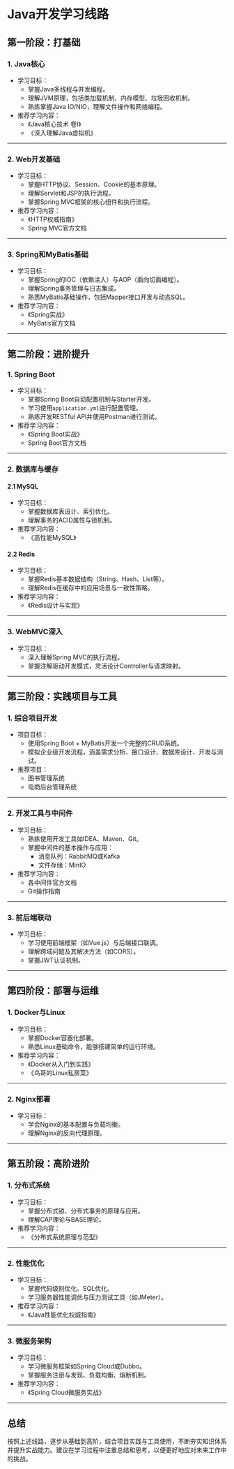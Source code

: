# Java开发学习线路

## 第一阶段：打基础

### 1. Java核心
- 学习目标：
  - 掌握Java多线程与并发编程。
  - 理解JVM原理，包括类加载机制、内存模型、垃圾回收机制。
  - 熟练掌握Java IO/NIO，理解文件操作和网络编程。
- 推荐学习内容：
  - 《Java核心技术 卷I》
  - 《深入理解Java虚拟机》

---

### 2. Web开发基础
- 学习目标：
  - 掌握HTTP协议、Session、Cookie的基本原理。
  - 理解Servlet和JSP的执行流程。
  - 掌握Spring MVC框架的核心组件和执行流程。
- 推荐学习内容：
  - 《HTTP权威指南》
  - Spring MVC官方文档

---

### 3. Spring和MyBatis基础
- 学习目标：
  - 掌握Spring的IOC（依赖注入）与AOP（面向切面编程）。
  - 理解Spring事务管理与日志集成。
  - 熟悉MyBatis基础操作，包括Mapper接口开发与动态SQL。
- 推荐学习内容：
  - 《Spring实战》
  - MyBatis官方文档

---

## 第二阶段：进阶提升

### 1. Spring Boot
- 学习目标：
  - 掌握Spring Boot自动配置机制与Starter开发。
  - 学习使用`application.yml`进行配置管理。
  - 熟练开发RESTful API并使用Postman进行测试。
- 推荐学习内容：
  - 《Spring Boot实战》
  - Spring Boot官方文档

---

### 2. 数据库与缓存
#### 2.1 MySQL
- 学习目标：
  - 掌握数据库表设计、索引优化。
  - 理解事务的ACID属性与锁机制。
- 推荐学习内容：
  - 《高性能MySQL》

#### 2.2 Redis
- 学习目标：
  - 掌握Redis基本数据结构（String、Hash、List等）。
  - 理解Redis在缓存中的应用场景与一致性策略。
- 推荐学习内容：
  - 《Redis设计与实现》

---

### 3. WebMVC深入
- 学习目标：
  - 深入理解Spring MVC的执行流程。
  - 掌握注解驱动开发模式，灵活设计Controller与请求映射。

---

## 第三阶段：实践项目与工具

### 1. 综合项目开发
- 项目目标：
  - 使用Spring Boot + MyBatis开发一个完整的CRUD系统。
  - 模拟企业级开发流程，涵盖需求分析、接口设计、数据库设计、开发与测试。
- 推荐项目：
  - 图书管理系统
  - 电商后台管理系统

---

### 2. 开发工具与中间件
- 学习目标：
  - 熟练使用开发工具如IDEA、Maven、Git。
  - 掌握中间件的基本操作与应用：
    - 消息队列：RabbitMQ或Kafka
    - 文件存储：MinIO
- 推荐学习内容：
  - 各中间件官方文档
  - Git操作指南

---

### 3. 前后端联动
- 学习目标：
  - 学习使用前端框架（如Vue.js）与后端接口联调。
  - 理解跨域问题及其解决方法（如CORS）。
  - 掌握JWT认证机制。

---

## 第四阶段：部署与运维

### 1. Docker与Linux
- 学习目标：
  - 掌握Docker容器化部署。
  - 熟悉Linux基础命令，能够搭建简单的运行环境。
- 推荐学习内容：
  - 《Docker从入门到实践》
  - 《鸟哥的Linux私房菜》

---

### 2. Nginx部署
- 学习目标：
  - 学会Nginx的基本配置与负载均衡。
  - 理解Nginx的反向代理原理。

---

## 第五阶段：高阶进阶

### 1. 分布式系统
- 学习目标：
  - 掌握分布式锁、分布式事务的原理与应用。
  - 理解CAP理论与BASE理论。
- 推荐学习内容：
  - 《分布式系统原理与范型》

---

### 2. 性能优化
- 学习目标：
  - 掌握代码级别优化、SQL优化。
  - 学习服务器性能调优与压力测试工具（如JMeter）。
- 推荐学习内容：
  - 《Java性能优化权威指南》

---

### 3. 微服务架构
- 学习目标：
  - 学习微服务框架如Spring Cloud或Dubbo。
  - 掌握服务注册与发现、负载均衡、熔断机制。
- 推荐学习内容：
  - 《Spring Cloud微服务实战》

---

## 总结
按照上述线路，逐步从基础到高阶，结合项目实践与工具使用，不断夯实知识体系并提升实战能力。建议在学习过程中注重总结和思考，以便更好地应对未来工作中的挑战。